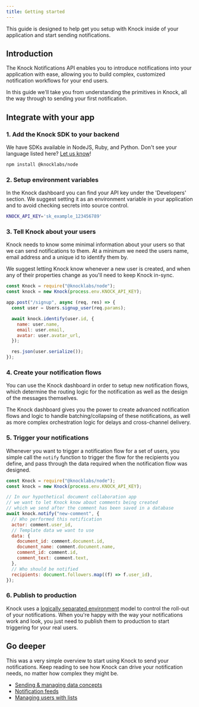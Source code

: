 ```yaml
---
title: Getting started
---
```


This guide is designed to help get you setup with Knock inside of your application and start
sending notifications.

## Introduction

The Knock Notifications API enables you to introduce notifications into your application with ease, allowing you to build complex, customized notification workflows for your end users.

In this guide we'll take you from understanding the primitives in Knock, all the way through to sending your first notification.

## Integrate with your app

### 1. Add the Knock SDK to your backend

We have SDKs available in NodeJS, Ruby, and Python. Don't see your language listed here? [Let us know](mailto:support@knock.app)!

```bash
npm install @knocklabs/node
```

### 2. Setup environment variables

In the Knock dashboard you can find your API key under the 'Developers' section. We suggest setting it as an environment variable in your application and to avoid checking secrets into source control.

```bash
KNOCK_API_KEY='sk_example_123456789'
```

### 3. Tell Knock about your users

Knock needs to know some minimal information about your users so that we can send notifications to them. At a minimum we need the users name, email address and a unique id to identify them by.

We suggest letting Knock know whenever a new user is created, and when any of their properties change as you'll need to keep Knock in-sync.

```javascript
const Knock = require("@knocklabs/node");
const knock = new Knock(process.env.KNOCK_API_KEY);

app.post("/signup", async (req, res) => {
  const user = Users.signup_user(req.params);

  await knock.identify(user.id, {
    name: user.name,
    email: user.email,
    avatar: user.avatar_url,
  });

  res.json(user.serialize());
});
```

### 4. Create your notification flows

You can use the Knock dashboard in order to setup new notification flows, which determine the routing logic for the notification as well as the design of the messages themselves.

The Knock dashboard gives you the power to create advanced notification flows and logic to handle
batching/collapsing of these notifications, as well as more complex orchestration logic for delays
and cross-channel delivery.

### 5. Trigger your notifications

Whenever you want to trigger a notification flow for a set of users, you simple call the `notify` function to trigger the flow for the recipients you define, and pass through the data required when the notification flow was designed.

```javascript
const Knock = require("@knocklabs/node");
const knock = new Knock(process.env.KNOCK_API_KEY);

// In our hypothetical document collaboration app
// we want to let Knock know about comments being created
// which we send after the comment has been saved in a database
await knock.notify("new-comment", {
  // Who performed this notification
  actor: comment.user_id,
  // Template data we want to use
  data: {
    document_id: comment.document.id,
    document_name: comment.document.name,
    comment_id: comment.id,
    comment_text: comment.text,
  },
  // Who should be notified
  recipients: document.followers.map((f) => f.user_id),
});
```

### 6. Publish to production

Knock uses a [logically separated environment](/send-and-manage-data/environments) model to control the roll-out of your notifications.
When you're happy with the way your notifications work and look, you just need to publish them to
production to start triggering for your real users.

## Go deeper

This was a very simple overview to start using Knock to send your notifications. Keep reading to see how Knock can drive your notification needs, no matter how complex they might be.

- [Sending & managing data concepts](/send-and-manage-data/concepts)
- [Notification feeds](/notification-feeds/getting-started)
- [Managing users with lists](/send-and-manage-data/lists)

<br />
